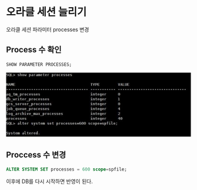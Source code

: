 # 오라클 세션 늘리기 

오라클 세션 파라미터 processes 변경 

## Process 수 확인
```sql
SHOW PARAMETER PROCESSES;
```
![Image of Parameters of Oracle Sessions](../img/oracle_alter_processes.JPG)

## Proccess 수 변경
```sql
ALTER SYSTEM SET processes = 600 scope=spfile;
```

이후에 DB를 다시 시작하면 반영이 된다. 